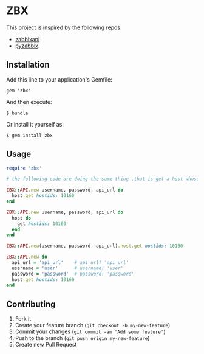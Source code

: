 # ZBX

This project is inspired by the following repos:

- [zabbixapi](https://github.com/vadv/zabbixapi)
- [pyzabbix](https://github.com/lukecyca/pyzabbix).

## Installation

Add this line to your application's Gemfile:

    gem 'zbx'

And then execute:

    $ bundle

Or install it yourself as:

    $ gem install zbx

## Usage

```ruby
require 'zbx'

# the following code are doing the same thing ,that is get a host whose id is 10160

ZBX::API.new username, password, api_url do
  host.get hostids: 10160
end

ZBX::API.new username, password, api_url do
  host do
    get hostids: 10160
  end
end

ZBX::API.new(username, password, api_url).host.get hostids: 10160

ZBX::API.new do
  api_url = 'api_url'    # api_url! 'api_url'
  username = 'user'      # username! 'user'
  password = 'password'  # password! 'password'
  host.get hostids: 10160
end
```

## Contributing

1. Fork it
2. Create your feature branch (`git checkout -b my-new-feature`)
3. Commit your changes (`git commit -am 'Add some feature'`)
4. Push to the branch (`git push origin my-new-feature`)
5. Create new Pull Request
